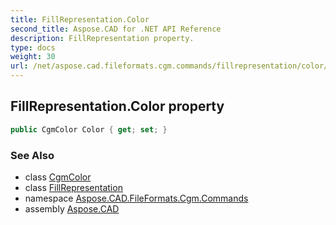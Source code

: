 ```yaml
---
title: FillRepresentation.Color
second_title: Aspose.CAD for .NET API Reference
description: FillRepresentation property. 
type: docs
weight: 30
url: /net/aspose.cad.fileformats.cgm.commands/fillrepresentation/color/
---
```

## FillRepresentation.Color property

```csharp
public CgmColor Color { get; set; }
```

### See Also

* class [CgmColor](../../../aspose.cad.fileformats.cgm.classes/cgmcolor/)
* class [FillRepresentation](../)
* namespace [Aspose.CAD.FileFormats.Cgm.Commands](../../fillrepresentation/)
* assembly [Aspose.CAD](../../../)


